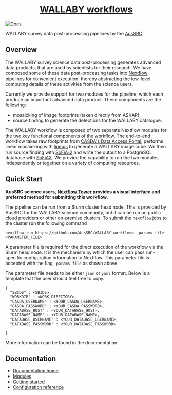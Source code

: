 <h1 align="center"><a href="https://aussrc.github.io/WALLABY_workflows/">WALLABY workflows</a></h1>

[![Docs](https://github.com/AusSRC/WALLABY_workflows/actions/workflows/documentation.yml/badge.svg)](https://github.com/AusSRC/WALLABY_workflows/actions/workflows/documentation.yml)

WALLABY survey data post-processing pipelines by the [AusSRC](https://aussrc.org). 

## Overview

The WALLABY survey science data post-processing generates advanced data products, that are used by scientists for their research. We have composed some of these data post-processing tasks into [Nextflow](https://www.nextflow.io/) pipelines for convenient execution, thereby abstracting the low-level computing details of these activities from the science users.

Currently we provide support for two modules for the pipeline, which each produce an important advanced data product. These components are the following: 

*  mosaicking of image footprints (taken directly from ASKAP), 
*  source finding to generate the detections for the WALLABY catalogue. 

The WALLABY workflow is composed of two separate Nextflow modules for the two key functional components of the workflow. The end-to-end workflow takes raw footprints from [CASDA's Data Access Portal](https://data.csiro.au/collections/domain/casdaObservation/search/), performs linear mosaicking with [linmos](https://www.atnf.csiro.au/computing/software/askapsoft/sdp/docs/current/calim/linmos.html) to generate a WALLABY image cube. We then run source finding with [SoFiA-2](https://github.com/SoFiA-Admin/SoFiA-2) and write the output to a PostgreSQL database with [SoFiAX](https://github.com/AusSRC/SoFiAX). We provide the capability to run the two modules independently or together on a variety of computing resources.

## Quick Start

**AusSRC science users, [Nextflow Tower](https://tower.nf) provides a visual interface and preferred method for submitting this workflow.**

The pipeline can be run from a Slurm cluster head node. This is provided by AusSRC for the WALLABY science community, but it can be run on public cloud providers or other on-premise clusters. To submit the `nextflow` jobs to the cluster run the following command 

```
nextflow run https://github.com/AusSRC/WALLABY_workflows -params-file <PARAMETER_FILE>
```

A parameter file is required for the direct execution of the workflow via the Slurm head node. It is the mechanism by which the user can pass run-specific configuration information to Nextflow. This parameter file is accepted with the flag `-params-file` as shown above.

The parameter file needs to be either `json` or `yaml` format. Below is a template that the user should feel free to copy.

```
{
  "SBIDS" : <SBIDS>,
  "WORKDIR" : <WORK_DIRECTORY>,
  "CASDA_USERNAME" : <YOUR_CASDA_USERNAME>,
  "CASDA_PASSWORD" : <YOUR_CASDA_PASSWORD>,
  "DATABASE_HOST" : <YOUR_DATABASE_HOST>,
  "DATABASE_NAME" : <YOUR_DATABASE_NAME>,
  "DATABASE_USERNAME" : <YOUR_DATABASE_USERNAME>,
  "DATABASE_PASSWORD" : <YOUR_DATABASE_PASSWORD>
  
}
```

More information can be found in the documentation.

## Documentation

* [Documentation home](https://aussrc.github.io/WALLABY_workflows/)
* [Modules](https://aussrc.github.io/WALLABY_workflows/docs/overview#modules)
* [Getting started](https://aussrc.github.io/WALLABY_workflows/docs/getting_started)
* [Configuration reference](https://aussrc.github.io/WALLABY_workflows/docs/configuration/end-to-end)